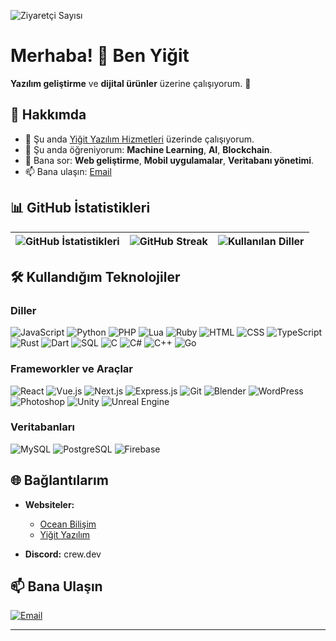 ![Ziyaretçi Sayısı](https://visitor-badge.laobi.icu/badge?page_id=crewcik)

# Merhaba! 👋 Ben Yiğit

**Yazılım geliştirme** ve **dijital ürünler** üzerine çalışıyorum. 🚀

## 🚀 Hakkımda

- 🔭 Şu anda [Yiğit Yazılım Hizmetleri](https://www.yigitdev.com.tr) üzerinde çalışıyorum.
- 🌱 Şu anda öğreniyorum: **Machine Learning**, **AI**, **Blockchain**.
- 💬 Bana sor: **Web geliştirme**, **Mobil uygulamalar**, **Veritabanı yönetimi**.
- 📫 Bana ulaşın: [Email](mailto:yazilimcrew@gmail.com)

## 📊 GitHub İstatistikleri

| ![GitHub İstatistikleri](https://github-readme-stats.vercel.app/api?username=crewcik&theme=tokyonight&hide_border=true&include_all_commits=true&count_private=true) | ![GitHub Streak](https://github-readme-streak-stats.herokuapp.com/?user=crewcik&theme=tokyonight&hide_border=true) | ![Kullanılan Diller](https://github-readme-stats.vercel.app/api/top-langs/?username=crewcik&theme=tokyonight&hide_border=true&include_all_commits=true&count_private=true&layout=compact) |
|------------------------|----------------|---------------------|

## 🛠️ Kullandığım Teknolojiler

### Diller
![JavaScript](https://img.shields.io/badge/-JavaScript-333333?style=flat&logo=javascript)
![Python](https://img.shields.io/badge/-Python-333333?style=flat&logo=python)
![PHP](https://img.shields.io/badge/-PHP-333333?style=flat&logo=php)
![Lua](https://img.shields.io/badge/-Lua-333333?style=flat&logo=lua)
![Ruby](https://img.shields.io/badge/-Ruby-333333?style=flat&logo=ruby)
![HTML](https://img.shields.io/badge/-HTML-333333?style=flat&logo=html5)
![CSS](https://img.shields.io/badge/-CSS-333333?style=flat&logo=css3)
![TypeScript](https://img.shields.io/badge/-TypeScript-333333?style=flat&logo=typescript)
![Rust](https://img.shields.io/badge/-Rust-333333?style=flat&logo=rust)
![Dart](https://img.shields.io/badge/-Dart-333333?style=flat&logo=dart)
![SQL](https://img.shields.io/badge/-SQL-333333?style=flat&logo=postgresql)
![C](https://img.shields.io/badge/-C-333333?style=flat&logo=c)
![C#](https://img.shields.io/badge/-C%23-333333?style=flat&logo=sharp)
![C++](https://img.shields.io/badge/-C++-333333?style=flat&logo=c%2B%2B)
![Go](https://img.shields.io/badge/-Go-333333?style=flat&logo=Go)

### Frameworkler ve Araçlar
![React](https://img.shields.io/badge/-React-333333?style=flat&logo=react)
![Vue.js](https://img.shields.io/badge/-Vue.js-333333?style=flat&logo=vue.js)
![Next.js](https://img.shields.io/badge/-Next.js-333333?style=flat&logo=next.js)
![Express.js](https://img.shields.io/badge/-Express.js-333333?style=flat&logo=express)
![Git](https://img.shields.io/badge/-Git-333333?style=flat&logo=git)
![Blender](https://img.shields.io/badge/-Blender-333333?style=flat&logo=blender)
![WordPress](https://img.shields.io/badge/-WordPress-333333?style=flat&logo=wordpress)
![Photoshop](https://img.shields.io/badge/-Photoshop-333333?style=flat&logo=adobe-photoshop)
![Unity](https://img.shields.io/badge/-Unity-333333?style=flat&logo=Unity)
![Unreal Engine](https://img.shields.io/badge/-Unreal-333333?style=flat&logo=unreal-engine)

### Veritabanları
![MySQL](https://img.shields.io/badge/-MySQL-333333?style=flat&logo=mysql)
![PostgreSQL](https://img.shields.io/badge/-PostgreSQL-333333?style=flat&logo=postgresql)
![Firebase](https://img.shields.io/badge/-Firebase-333333?style=flat&logo=firebase)

## 🌐 Bağlantılarım

- **Websiteler:**
  - [Ocean Bilişim](https://www.oceanbilisim.com.tr)
  - [Yiğit Yazılım](https://www.yigitdev.com.tr)

- **Discord:** crew.dev

## 📫 Bana Ulaşın

[![Email](https://img.shields.io/badge/Email-333333?style=flat&logo=gmail)](mailto:yazilimcrew@gmail.com)

---
